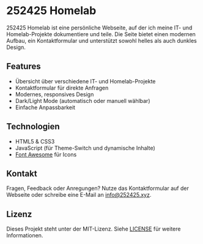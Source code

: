 # 252425 Homelab

252425 Homelab ist eine persönliche Webseite, auf der ich meine IT- und Homelab-Projekte dokumentiere und teile. Die Seite bietet einen modernen Aufbau, ein Kontaktformular und unterstützt sowohl helles als auch dunkles Design.

## Features

- Übersicht über verschiedene IT- und Homelab-Projekte
- Kontaktformular für direkte Anfragen
- Modernes, responsives Design
- Dark/Light Mode (automatisch oder manuell wählbar)
- Einfache Anpassbarkeit

## Technologien

- HTML5 & CSS3
- JavaScript (für Theme-Switch und dynamische Inhalte)
- [Font Awesome](https://fontawesome.com/) für Icons

## Kontakt

Fragen, Feedback oder Anregungen? Nutze das Kontaktformular auf der Webseite oder schreibe eine E-Mail an info@252425.xyz.

## Lizenz

Dieses Projekt steht unter der MIT-Lizenz. Siehe [LICENSE](LICENSE) für weitere Informationen.
